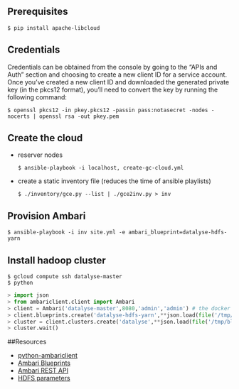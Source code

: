 ## Prerequisites

```
$ pip install apache-libcloud
```

## Credentials

Credentials can be obtained from the console by going to the “APIs and Auth” section and choosing to create a new client ID for a service account.
Once you’ve created a new client ID and downloaded the generated private key (in the pkcs12 format), you’ll need to convert the key by running the following command:

```
$ openssl pkcs12 -in pkey.pkcs12 -passin pass:notasecret -nodes -nocerts | openssl rsa -out pkey.pem
```

## Create the cloud

- reserver nodes

    ```
    $ ansible-playbook -i localhost, create-gc-cloud.yml
    ```

- create a static inventory file (reduces the time of ansible playlists)
    
    ```
    $ ./inventory/gce.py --list | ./gce2inv.py > inv
    ```

## Provision Ambari

```
$ ansible-playbook -i inv site.yml -e ambari_blueprint=datalyse-hdfs-yarn
```

## Install hadoop cluster

```
$ gcloud compute ssh datalyse-master
$ python
```

```python
> import json
> from ambariclient.client import Ambari
> client = Ambari('datalyse-master',8080,'admin','admin') # the docker port is exposed on datalyse-master
> client.blueprints.create('datalyse-hdfs-yarn',**json.load(file('/tmp/blueprints/datalyse-hdfs-yarn')))
> cluster = client.clusters.create('datalyse',**json.load(file('/tmp/blueprints/datalyse-hdfs-yarn.hosts_map')))
> cluster.wait()
```

##Resources

- [python-ambariclient](https://github.com/jimbobhickville/python-ambariclient)
- [Ambari Blueprints ](https://cwiki.apache.org/confluence/display/AMBARI/Blueprints)
- [Ambari REST API](https://github.com/apache/ambari/blob/trunk/ambari-server/docs/api/v1)
- [HDFS parameters](https://hadoop.apache.org/docs/r2.3.0/hadoop-project-dist/hadoop-hdfs/hdfs-default.xml)